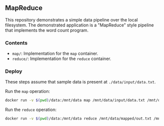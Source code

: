 ## MapReduce

This repository demonstrates a simple data pipeline over the local filesystem. The demonstrated application is a "MapReduce" style pipeline that implements the word count program.

### Contents

- `map/`: Implementation for the `map` container.
- `reduce/`: Implementation for the `reduce` container.

### Deploy

These steps assume that sample data is present at `./data/input/data.txt`.

Run the `map` operation:

```bash
docker run -v $(pwd)/data:/mnt/data map /mnt/data/input/data.txt /mnt/data/mapped/out.txt
```

Run the `reduce` operation:

```bash
docker run -v $(pwd)/data:/mnt/data reduce /mnt/data/mapped/out.txt /mnt/data/output/out.txt
```